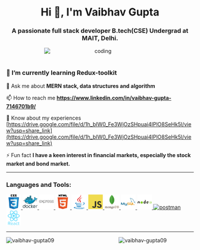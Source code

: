 <h1 align="center">Hi 👋, I'm Vaibhav Gupta</h1>
<h3 align="center">A passionate full stack developer B.tech(CSE) Undergrad at MAIT, Delhi.</h3>

<div align = "center">
<img align="center" alt="coding" width="300" src ="https://cdn.dribbble.com/users/1708816/screenshots/15637256/media/f9826f0af8a49462f048262a8502035b.gif" style="display: block; margin: 0 auto;"/>
</div>
<br>

### 🌱 I’m currently learning **Redux-toolkit**

💬 Ask me about **MERN stack, data structures and algorithm**

📫 How to reach me **https://www.linkedin.com/in/vaibhav-gupta-7146701b9/**

📄 Know about my experiences [https://drive.google.com/file/d/1h_bIW0_Fe3WjOzSHpuai4IPlO8SeHk5l/view?usp=share_link](https://drive.google.com/file/d/1h_bIW0_Fe3WjOzSHpuai4IPlO8SeHk5l/view?usp=share_link)

⚡ Fun fact **I have a keen interest in financial markets, especially the stock market and bond market.**

<hr>
<p align="left">
</p>

<h3 align="left">Languages and Tools:</h3>
<p align="left"> <a href="https://www.w3schools.com/css/" target="_blank" rel="noreferrer"> <img src="https://raw.githubusercontent.com/devicons/devicon/master/icons/css3/css3-original-wordmark.svg" alt="css3" width="40" height="40"/> </a> <a href="https://www.docker.com/" target="_blank" rel="noreferrer"> <img src="https://raw.githubusercontent.com/devicons/devicon/master/icons/docker/docker-original-wordmark.svg" alt="docker" width="40" height="40"/> </a> <a href="https://expressjs.com" target="_blank" rel="noreferrer"> <img src="https://raw.githubusercontent.com/devicons/devicon/master/icons/express/express-original-wordmark.svg" alt="express" width="40" height="40"/> </a> <a href="https://www.w3.org/html/" target="_blank" rel="noreferrer"> <img src="https://raw.githubusercontent.com/devicons/devicon/master/icons/html5/html5-original-wordmark.svg" alt="html5" width="40" height="40"/> </a> <a href="https://www.java.com" target="_blank" rel="noreferrer"> <img src="https://raw.githubusercontent.com/devicons/devicon/master/icons/java/java-original.svg" alt="java" width="40" height="40"/> </a> <a href="https://developer.mozilla.org/en-US/docs/Web/JavaScript" target="_blank" rel="noreferrer"> <img src="https://raw.githubusercontent.com/devicons/devicon/master/icons/javascript/javascript-original.svg" alt="javascript" width="40" height="40"/> </a> <a href="https://www.mongodb.com/" target="_blank" rel="noreferrer"> <img src="https://raw.githubusercontent.com/devicons/devicon/master/icons/mongodb/mongodb-original-wordmark.svg" alt="mongodb" width="40" height="40"/> </a> <a href="https://www.mysql.com/" target="_blank" rel="noreferrer"> <img src="https://raw.githubusercontent.com/devicons/devicon/master/icons/mysql/mysql-original-wordmark.svg" alt="mysql" width="40" height="40"/> </a> <a href="https://nodejs.org" target="_blank" rel="noreferrer"> <img src="https://raw.githubusercontent.com/devicons/devicon/master/icons/nodejs/nodejs-original-wordmark.svg" alt="nodejs" width="40" height="40"/> </a> <a href="https://postman.com" target="_blank" rel="noreferrer"> <img src="https://www.vectorlogo.zone/logos/getpostman/getpostman-icon.svg" alt="postman" width="40" height="40"/> </a> <a href="https://reactjs.org/" target="_blank" rel="noreferrer"> <img src="https://raw.githubusercontent.com/devicons/devicon/master/icons/react/react-original-wordmark.svg" alt="react" width="40" height="40"/> </a> </p>
<hr>
<p><img align="left" height="175px"  width="40%" src="https://github-readme-stats.vercel.app/api/top-langs?username=vaibhav-gupta09&show_icons=true&locale=en&layout=compact" alt="vaibhav-gupta09" /></p>

<p>&nbsp;<img align="right" height="175px" width="40%" src="https://github-readme-stats.vercel.app/api?username=vaibhav-gupta09&show_icons=true&locale=en" alt="vaibhav-gupta09" /></p>
